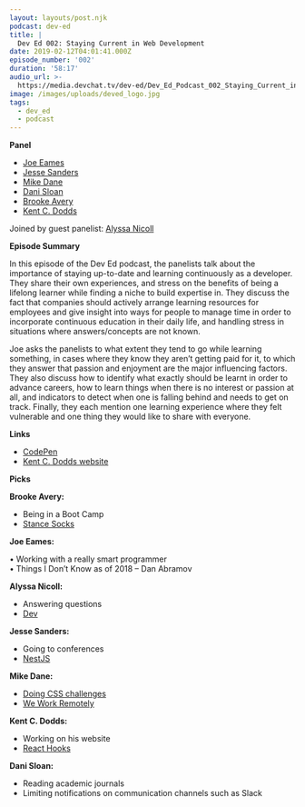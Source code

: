 ```yaml
---
layout: layouts/post.njk
podcast: dev-ed
title: |
  Dev Ed 002: Staying Current in Web Development
date: 2019-02-12T04:01:41.000Z
episode_number: '002'
duration: '58:17'
audio_url: >-
  https://media.devchat.tv/dev-ed/Dev_Ed_Podcast_002_Staying_Current_in_Web_Development.mp3
image: /images/uploads/deved_logo.jpg
tags:
  - dev_ed
  - podcast
---
```


**Panel**

- [Joe Eames](https://thinkster.io/)
- [Jesse Sanders](https://www.briebug.com/)
- [Mike Dane](https://www.mikedane.com/)
- [Dani Sloan](https://www.uen.org/)
- [Brooke Avery](https://thinkster.io/) 
- [Kent C. Dodds](https://kentcdodds.com/)

Joined by guest panelist: [Alyssa Nicoll](https://twitter.com/alyssanicoll?lang=en)

**Episode Summary**

In this episode of the Dev Ed podcast, the panelists talk about the importance of staying up-to-date and learning continuously as a developer. They share their own experiences, and stress on the benefits of being a lifelong learner while finding a niche to build expertise in. They discuss the fact that companies should actively arrange learning resources for employees and give insight into ways for people to manage time in order to incorporate continuous education in their daily life, and handling stress in situations where answers/concepts are not known.

Joe asks the panelists to what extent they tend to go while learning something, in cases where they know they aren’t getting paid for it, to which they answer that passion and enjoyment are the major influencing factors. They also discuss how to identify what exactly should be learnt in order to advance careers, how to learn things when there is no interest or passion at all, and indicators to detect when one is falling behind and needs to get on track. Finally, they each mention one learning experience where they felt vulnerable and one thing they would like to share with everyone.

**Links**

- [CodePen](https://codepen.io/)
- [Kent C. Dodds website](https://kentcdodds.com/)

**Picks**

**Brooke Avery:**

- Being in a Boot Camp 
- [Stance Socks](https://www.stance.com/)

**Joe Eames:**

• Working with a really smart programmer  
• Things I Don’t Know as of 2018 – Dan Abramov

**Alyssa Nicoll:**

- Answering questions
- [Dev](https://dev.to/)

**Jesse Sanders:**

- Going to conferences
- [NestJS](https://nestjs.com/)

**Mike Dane:**

- [Doing CSS challenges](https://100dayscss.com/)
- [We Work Remotely](https://weworkremotely.com/)

**Kent C. Dodds:**

- Working on his website
- [React Hooks](https://reactjs.org/docs/hooks-intro.html)

**Dani Sloan:**

- Reading academic journals
- Limiting notifications on communication channels such as Slack
